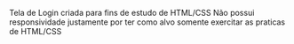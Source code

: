 Tela de Login criada para fins de estudo de HTML/CSS
Não possui responsividade justamente por ter como alvo somente exercitar as praticas de HTML/CSS
